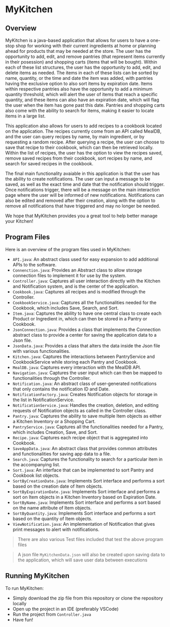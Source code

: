 # MyKitchen

## Overview
MyKitchen is a java-based application that allows for users to have a one-stop shop for working with their current ingredients at home or planning ahead for products that may be needed at the store. The user has the opportunity to add, edit, and remove pantries (that represent items currently in their posession) and shopping carts (items that will be bought). Within each of these list structures, the user has the opportunity to add, edit, and delete items as needed. The items in each of these lists can be sorted by name, quantity, or the time and date the item was added, with pantries having the exclusive option to also sort items by expiration date. Items within respective pantries also have the opportunity to add a minimum quantity threshold, which will alert the user of items that reach a specific quantity, and these items can also have an expiration date, which will flag the user when the item has gone past this date. Pantries and shopping carts also come with the ability to search for items, making it easier to locate items in a large list.

This application also allows for users to add recipes to a cookbook located on the application. The recipes currently come from an API called MealDB, and the user can query recipes by name, by main ingredient, or by requesting a random recipe. After querying a recipe, the user can choose to save that recipe to their cookbook, which can then be retrieved locally. Within the list of recipes, the user has the option to view the recipes saved, remove saved recipes from their cookbook, sort recipes by name, and search for saved recipes in the cookbook. 

The final main functionality avaiable in this application is that the user has the ability to create notifications. The user can input a message to be saved, as well as the exact time and date that the notification should trigger. Once notifications trigger, there will be a message on the main interaction page where the user will be informed of new notifications. Notifications can also be edited and removed after their creation, along with the option to remove all notifications that have triggered and may no longer be needed.

We hope that MyKitchen provides you a great tool to help better manage your Kitchen!

## Program Files

Here is an overview of the program files used in MyKitchen:
- `API.java`: An abstract class used for easy expansion to add additional APIs to the software.
- `Connenction.java`: Provides an Abstract class to allow storage connection files to implement it for use by the system.
- `Controller.java`: Captures all user interaction directly with the Kitchen and Notification system, and is the center of the application.
- `Cookbook.java`: Captures all recipes and is modified through the Controller.
- `CookbookService.java`: Captures all the functionalities needed for the Cookbook, which includes Save, Search, and Sort.
- `Item.java`: Captures the ability to have one central class to create each Product or Ingredient in, which can then be stored in a Pantry or Cookbook.
- `JsonConnection.java`: Provides a class that implements the Connection abstract class to provide a center for saving the application data to a Json file.
- `JsonData.java`: Provides a class that alters the data inside the Json file with various functionalities.
- `Kitchen.java`: Captures the interactions between PantryService and CookbookService while storing each Pantry and Cookbook.
- `MealDB.java`: Captures every interaction with the MealDB API.
- `Navigation.java`: Captures the user input which can then be mapped to functionalities through the Controller.
- `Notification.java`: An abstract class of user-generated notifications that only contains the notification ID and Date.
- `NotificationFactory.java`: Creates Notification objects for storage in the list in NotificationService.
- `NotificationService.java`: Handles the creation, deletion, and editing requests of Notification objects as called in the Controller class.
- `Pantry.java`: Captures the ability to save multiple Item objects as either a Kitchen Inventory or a Shopping Cart.
- `PantryService.java`: Captures all the functionalities needed for a Pantry, which includes Creation, Save, and Sort.
- `Recipe.java`: Captures each recipe object that is aggregated into Cookbook.
- `SaveAppData.java`: An abstract class that provides common attributes and functionalities for saving app data to a file.
- `Search.java`: Captures the functionality to search for a particular item in the accompanying list.
- `Sort.java`: An interface that can be implemented to sort Pantry and Cookbook list objects.
- `SortByCreationDate.java`: Implements Sort interface and performs a sort based on the creation date of Item objects.
- `SortByExpirationDate.java`: Implements Sort interface and performs a sort on Item objects in a Kitchen Inventory based on Expiration Date.
- `SortByName.java`: Implements Sort interface and performs a sort based on the name attribute of Item objects.
- `SortByQuantity.java`: Implements Sort interface and performs a sort based on the quantity of Item objects.
- `ViewNotification.java`: An implementation of Notification that gives print messages to alert with notifications.

> There are also various Test files included that test the above program files

> A json file `MyKitchenData.json` will also be created upon saving data to the application, which will save user data between executions

## Running MyKitchen

To run MyKitchen:
- Simply download the zip file from this repository or clone the repository locally
- Open up the project in an IDE (preferably VSCode)
- Run the project from `Controller.java`
- Have fun!
